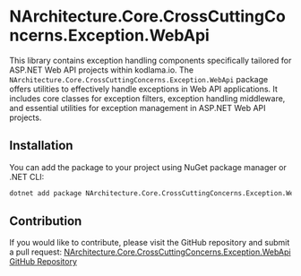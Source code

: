 # NArchitecture.Core.CrossCuttingConcerns.Exception.WebApi

This library contains exception handling components specifically tailored for ASP.NET Web API projects within kodlama.io. The `NArchitecture.Core.CrossCuttingConcerns.Exception.WebApi` package offers utilities to effectively handle exceptions in Web API applications. It includes core classes for exception filters, exception handling middleware, and essential utilities for exception management in ASP.NET Web API projects.

## Installation

You can add the package to your project using NuGet package manager or .NET CLI:

```bash
dotnet add package NArchitecture.Core.CrossCuttingConcerns.Exception.WebApi
```

## Contribution

If you would like to contribute, please visit the GitHub repository and submit a pull request: [NArchitecture.Core.CrossCuttingConcerns.Exception.WebApi GitHub Repository](https://github.com/kodlamaio-projects/nArchitecture.Core)
